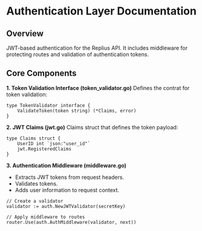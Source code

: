 # Authentication Layer Documentation

## Overview
JWT-based authentication for the Replius API. It includes middleware for protecting routes and validation of authentication tokens.

## Core Components
**1. Token Validation Interface (token_validator.go)**
Defines the contrat for token validation:
```
type TokenValidator interface {
    ValidateToken(token string) (*Claims, error)
}
```

**2. JWT Claims (jwt.go)**
Claims struct that defines the token payload:
```
type Claims struct {
    UserID int `json:"user_id"`
    jwt.RegisteredClaims
}
```

**3. Authentication Middleware (middleware.go)**
- Extracts JWT tokens from request headers.
- Validates tokens.
- Adds user information to request context.
```
// Create a validator
validator := auth.NewJWTValidator(secretKey)

// Apply middleware to routes
router.Use(auth.AuthMiddleware(validator, next))
```
